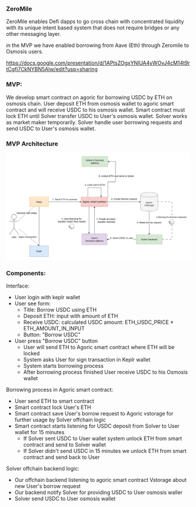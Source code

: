 ### ZeroMile

ZeroMile enables Defi dapps to go cross chain with concentrated liquidity with its unique intent based system that does not require bridges or any other messaging layer.

in the MVP we have enabled borrowing from Aave (Eth) through Zeromile to Osmosis users.

https://docs.google.com/presentation/d/1APtsZOgxYNlUA4yWOvJ4cM14t9rtCgfi7CkNYBN5Alw/edit?usp=sharing

### MVP:
We develop smart contract on agoric for borrowing USDC by ETH on osmosis chain.
User deposit ETH from osmosis wallet to agoric smart contract and will receive USDC to his osmosis wallet.
Smart contract must lock ETH until Solver transfer USDC to User's osmosis wallet.
Solver works as market maker temporarily. Solver handle user borrowing requests and send USDC to User's osmosis wallet.

### MVP Architecture

![MVP Architecture](./architecture.png)

### Components:

Interface:
- User login with keplr wallet
- User see form:
    - Title: Borrow USDC using ETH
    - Deposit ETH: input with amount of ETH
    - Receive USDC: calculated USDC amount: ETH_USDC_PRICE * ETH_AMOUNT_IN_INPUT
    - Button: "Borrow USDC"
- User press "Borrow USDC" button
    - User will send ETH to Agoric smart contract where ETH will be locked
    - System asks User for sign transaction in Keplr wallet
    - System starts borrowing process
    - After borrowing process finished User receive USDC to his Osmosis wallet

Borrowing process in Agoric smart contract:
- User send ETH to smart contract
- Smart contract lock User's ETH
- Smart contract save User's borrow request to Agoric vstorage for further usage by Solver offchain logic
- Smart contract starts listening for USDC deposit from Solver to User wallet for 15 minutes
    - If Solver sent USDC to User wallet system unlock ETH from smart contract and send to Solver wallet
    - If Solver didn't send USDC in 15 minutes we unlock ETH from smart contract and send back to User

Solver offchain backend logic:
- Our offchain backend listening to agoric smart contract Vstorage about new User's borrow request
- Our backend notify Solver for providing USDC to User osmosis waller
- Solver send USDC to User osmosis wallet



